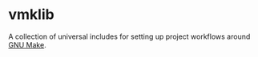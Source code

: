 <!--
    =====================================
    generator=datazen
    version=1.2.1
    hash=7cda284166507de283c7b2393cc10775
    =====================================
-->

# vmklib

A collection of universal includes for setting up project workflows around
[GNU Make](https://www.gnu.org/software/make/).
